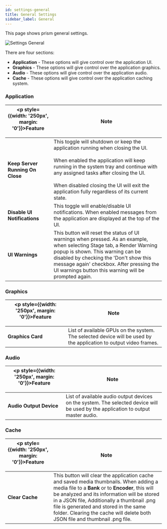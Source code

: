 ```yaml
---
id: settings-general
title: General Settings
sidebar_label: General
---
```


This page shows prism general settings.

![Settings General](/prismdocs/images/prism-settings-general.png)

There are four sections:
- **Application** - These options will give control over the application UI.
- **Graphics** - These options will give control over the application graphics.
- **Audio** - These options will give control over the application audio.
- **Cache** - These options will give control over the application caching system.

### Application

| <p style={{width: '250px', margin: '0'}}>Feature</p> |  Note        |
|----------------------|------------|
| **Keep Server Running On Close** | This toggle will shutdown or keep the application running when closing the UI. <br/> <br/> When enabled the application will keep running in the system tray and continue with any assigned tasks after closing the UI. <br/> <br/> When disabled closing the UI will exit the application fully regardless of its current state.|
| **Disable UI Notifications** | This toggle will enable/disable UI notifications. When enabled messages from the application are displayed at the top of the UI.|
| **UI Warnings** | This button will reset the status of UI warnings when pressed. As an example, when selecting Stage tab, a Render Warning popup is shown. This warning can be disabled by checking the 'Don't show this message again' checkbox. After pressing the UI warnings button this warning will be prompted again.|

### Graphics

| <p style={{width: '250px', margin: '0'}}>Feature</p> |  Note        |
|----------------------|------------|
| **Graphics Card** | List of available GPUs on the system. The selected device will be used by the application to output video frames.|

### Audio

| <p style={{width: '250px', margin: '0'}}>Feature</p> |  Note        |
|----------------------|------------|
| **Audio Output Device** | List of available audio output devices on the system. The selected device will be used by the application to output master audio.|

### Cache

| <p style={{width: '250px', margin: '0'}}>Feature</p> |  Note        |
|----------------------|------------|
| **Clear Cache** | This button will clear the application cache and saved media thumbnails. When adding a media file to a **Bank** or to **Encoder**, this will be analyzed and its information will be stored in a JSON file, Additionally a thumbnail .png file is generated and stored in the same folder. Clearing the cache will delete both JSON file and thumbnail .png file.  |
